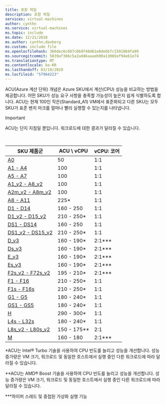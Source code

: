 ```yaml
---
title: 포함 파일
description: 포함 파일
services: virtual-machines
author: cynthn
ms.service: virtual-machines
ms.topic: include
ms.date: 12/21/2018
ms.author: cynthn;davberg
ms.custom: include file
ms.openlocfilehash: 366dec6c687c0b9f40d61e0debb7c15910b9fa99
ms.sourcegitcommit: 5839af386c5a2ad46aaaeb90a13065ef94e61e74
ms.translationtype: MT
ms.contentlocale: ko-KR
ms.lasthandoff: 03/19/2019
ms.locfileid: "57964223"
---
```

ACU(Azure 계산 단위) 개념은 Azure SKU에서 계산(CPU) 성능을 비교하는 방법을 제공합니다. 어떤 SKU가 성능 요구 사항을 충족할 가능성이 높은지 쉽게 식별하도록 합니다.  ACU는 현재 100인 작은(Standard_A1) VM에서 표준화되고 다른 SKU는 모두 SKU가 표준 벤치 마크를 얼마나 빨리 실행할 수 있는지를 나타냅니다. 

> [!IMPORTANT]
> ACU는 단지 지침일 뿐입니다.  워크로드에 대한 결과가 달라질 수 있습니다. 
> 
> 

<br>

| SKU 제품군 | ACU \ vCPU | vCPU: 코어 |
| --- | --- |---|
| [A0](../articles/virtual-machines/windows/sizes-general.md) |50 | 1:1 |
| [A1 - A4](../articles/virtual-machines/windows/sizes-general.md) |100 | 1:1 |
| [A5 - A7](../articles/virtual-machines/windows/sizes-general.md) |100 | 1:1 |
| [A1_v2 - A8_v2](../articles/virtual-machines/windows/sizes-general.md) |100 | 1:1 |
| [A2m_v2 - A8m_v2](../articles/virtual-machines/windows/sizes-general.md) |100 | 1:1 |
| [A8 - A11](../articles/virtual-machines/windows/sizes-hpc.md) |225* | 1:1 |
| [D1 - D14](../articles/virtual-machines/windows/sizes-general.md) |160 - 250 | 1:1 |
| [D1_v2 - D15_v2](../articles/virtual-machines/windows/sizes-general.md) |210 - 250* | 1:1 |
| [DS1 - DS14](../articles/virtual-machines/virtual-machines-windows-sizes-memory.md) |160 - 250 | 1:1 |
| [DS1_v2 - DS15_v2](../articles/virtual-machines/virtual-machines-windows-sizes-memory.md) |210 - 250* | 1:1 |
| [D_v3](../articles/virtual-machines/virtual-machines-windows-sizes-general.md) |160 - 190* | 2:1\*\*\* |
| [Ds_v3](../articles/virtual-machines/virtual-machines-windows-sizes-general.md) |160 - 190* | 2:1\*\*\* |
| [E_v3](../articles/virtual-machines/virtual-machines-windows-sizes-memory.md) |160 - 190* | 2:1\*\*\*|
| [Es_v3](../articles/virtual-machines/virtual-machines-windows-sizes-memory.md) |160 - 190* | 2:1\*\*\* |
| [F2s_v2 - F72s_v2](../articles/virtual-machines/windows/sizes-compute.md) |195 - 210* | 2:1\*\*\* |
| [F1 - F16](../articles/virtual-machines/windows/sizes-compute.md) |210 - 250* | 1:1 |
| [F1s - F16s](../articles/virtual-machines/windows/sizes-compute.md) |210 - 250* | 1:1 |
| [G1 - G5](../articles/virtual-machines/virtual-machines-windows-sizes-memory.md) |180 - 240* | 1:1 |
| [GS1 - GS5](../articles/virtual-machines/virtual-machines-windows-sizes-memory.md) |180 - 240* | 1:1 |
| [H](../articles/virtual-machines/windows/sizes-hpc.md) |290 - 300* | 1:1 |
| [L4s - L32s](../articles/virtual-machines/windows/sizes-storage.md) |180 - 240* | 1:1 |
| [L8s_v2 - L80s_v2](../articles/virtual-machines/windows/sizes-storage.md) |150 - 175** | 2:1 |
| [M](../articles/virtual-machines/virtual-machines-windows-sizes-memory.md) | 160 - 180 | 2:1\*\*\* |

*ACU는 Intel® Turbo 기술을 사용하여 CPU 빈도를 늘리고 성능을 개선합니다.  성능 증가량은 VM 크기, 워크로드 및 동일한 호스트에서 실행 중인 다른 워크로드에 따라 달라질 수 있습니다.

**ACU는 AMD® Boost 기술을 사용하여 CPU 빈도를 늘리고 성능을 개선합니다.  성능 증가량은 VM 크기, 워크로드 및 동일한 호스트에서 실행 중인 다른 워크로드에 따라 달라질 수 있습니다.

***하이퍼 스레드 및 중첩된 가상화 실행 기능
